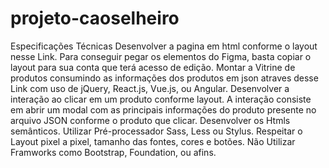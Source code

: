 # projeto-caoselheiro
 
Especificações Técnicas
Desenvolver a pagina em html conforme o layout nesse Link. Para conseguir pegar os elementos do Figma, basta copiar o layout para sua conta que terá acesso de edição.
Montar a Vitrine de produtos consumindo as informações dos produtos em json atraves desse Link com uso de jQuery, React.js, Vue.js, ou Angular.
Desenvolver a interação ao clicar em um produto conforme layout. A interação consiste em abrir um modal com as principais informações do produto presente no arquivo JSON conforme o produto que clicar.
Desenvolver os Htmls semânticos.
Utilizar Pré-processador Sass, Less ou Stylus.
Respeitar o Layout pixel a pixel, tamanho das fontes, cores e botões.
Não Utilizar Framworks como Bootstrap, Foundation, ou afins.